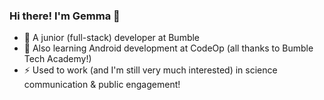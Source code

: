 ### Hi there! I'm Gemma 👋

- 🔭  A junior (full-stack) developer at Bumble
- 🌱  Also learning Android development at CodeOp (all thanks to Bumble Tech Academy!)
- ⚡   Used to work (and I'm still very much interested) in science communication & public engagement!

<!--
**switcherette/switcherette** is a ✨ _special_ ✨ repository because its `README.md` (this file) appears on your GitHub profile.

Here are some ideas to get you started:

- 🔭 I’m currently working on ...
- 🌱 I’m currently learning ...
- 👯 I’m looking to collaborate on ...
- 🤔 I’m looking for help with ...
- 💬 Ask me about ...
- 📫 How to reach me: ...
- 😄 Pronouns: ...
- ⚡ Fun fact: ...
-->
